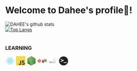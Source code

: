 Welcome to Dahee's profile👋!
===================
<!--![DAHEE's github stats](https://github-readme-stats.vercel.app/api?username=dahee90522&bg_color=fff&title_color=000&text_color=333)<br>-->
![DAHEE's github stats](https://github-readme-stats.vercel.app/api?username=dahee90522&bg_color=30,e0c3fc,8ec5fc&title_color=fff&text_color=fff)<br>
[![Top Langs](https://github-readme-stats.vercel.app/api/top-langs/?username=dahee90522&layout=compact)](https://github.com/hoppydream/hoppy)<br>
<br/>
### LEARNING
<code><img height="30" src="https://raw.githubusercontent.com/github/explore/80688e429a7d4ef2fca1e82350fe8e3517d3494d/topics/react/react.png"></code>
<code><img height="30" src="https://raw.githubusercontent.com/github/explore/80688e429a7d4ef2fca1e82350fe8e3517d3494d/topics/javascript/javascript.png"></code>
<code><img height="30" src="https://raw.githubusercontent.com/github/explore/80688e429a7d4ef2fca1e82350fe8e3517d3494d/topics/nodejs/nodejs.png"></code>
<code><img height="30" src="https://raw.githubusercontent.com/github/explore/80688e429a7d4ef2fca1e82350fe8e3517d3494d/topics/git/git.png"></code>
<code><img height="30" src="https://raw.githubusercontent.com/github/explore/80688e429a7d4ef2fca1e82350fe8e3517d3494d/topics/mysql/mysql.png"></code>
<code><img height="30" src="https://raw.githubusercontent.com/github/explore/80688e429a7d4ef2fca1e82350fe8e3517d3494d/topics/terminal/terminal.png"></code>
<!--[![Gmail Badge](https://img.shields.io/badge/Gmail-d14836?style=plastic&logo=Gmail&logoColor=white&link=mailto:snugyun01@gmail.com)](mailto:s2018s40@e-mirim.hs.kr)<br>-->
<!--
**dahee90522/dahee90522** is a ✨ _special_ ✨ repository because its `README.md` (this file) appears on your GitHub profile.
flat-square
Here are some ideas to get you started:

- 🔭 I’m currently working on ...
- 🌱 I’m currently learning ...
- 👯 I’m looking to collaborate on ...
- 🤔 I’m looking for help with ...
- 💬 Ask me about ...
- 📫 How to reach me: ...
- 😄 Pronouns: ...
- ⚡ Fun fact: ...
-->
